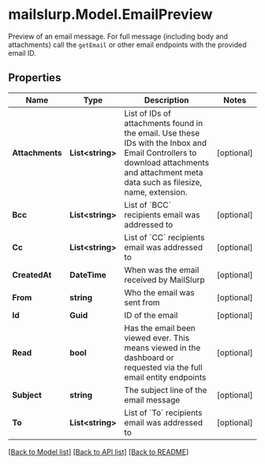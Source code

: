 # mailslurp.Model.EmailPreview
Preview of an email message. For full message (including body and attachments) call the `getEmail` or other email endpoints with the provided email ID.
## Properties

Name | Type | Description | Notes
------------ | ------------- | ------------- | -------------
**Attachments** | **List&lt;string&gt;** | List of IDs of attachments found in the email. Use these IDs with the Inbox and Email Controllers to download attachments and attachment meta data such as filesize, name, extension. | [optional] 
**Bcc** | **List&lt;string&gt;** | List of &#x60;BCC&#x60; recipients email was addressed to | [optional] 
**Cc** | **List&lt;string&gt;** | List of &#x60;CC&#x60; recipients email was addressed to | [optional] 
**CreatedAt** | **DateTime** | When was the email received by MailSlurp | [optional] 
**From** | **string** | Who the email was sent from | [optional] 
**Id** | **Guid** | ID of the email | [optional] 
**Read** | **bool** | Has the email been viewed ever. This means viewed in the dashboard or requested via the full email entity endpoints | [optional] 
**Subject** | **string** | The subject line of the email message | [optional] 
**To** | **List&lt;string&gt;** | List of &#x60;To&#x60; recipients email was addressed to | [optional] 

[[Back to Model list]](../README#documentation-for-models) [[Back to API list]](../README#documentation-for-api-endpoints) [[Back to README]](../README)

